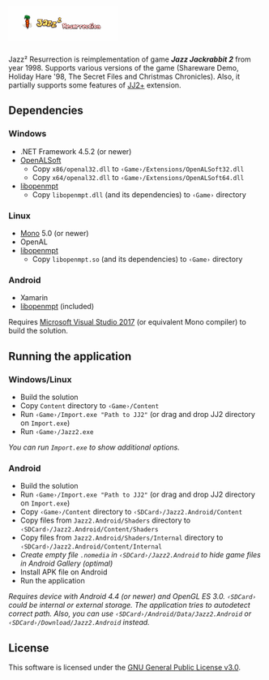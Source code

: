 # ![Jazz² Resurrection](https://github.com/deathkiller/jazz2/raw/master/Docs/Logo.gif)
Jazz² Resurrection is reimplementation of game ***Jazz Jackrabbit 2*** from year 1998. Supports various versions of the game (Shareware Demo, Holiday Hare '98, The Secret Files and Christmas Chronicles). Also, it partially supports some features of [JJ2+](http://jj2.plus/) extension.


## Dependencies
### Windows
* .NET Framework 4.5.2 (or newer)
* [OpenALSoft](https://github.com/opentk/opentk-dependencies)
  * Copy `x86/openal32.dll` to `‹Game›/Extensions/OpenALSoft32.dll`
  * Copy `x64/openal32.dll` to `‹Game›/Extensions/OpenALSoft64.dll`
* [libopenmpt](http://lib.openmpt.org/libopenmpt/)
  * Copy `libopenmpt.dll` (and its dependencies) to `‹Game›` directory

### Linux
* [Mono](http://www.mono-project.com/download/) 5.0 (or newer)
* OpenAL
* [libopenmpt](http://lib.openmpt.org/libopenmpt/)
  * Copy `libopenmpt.so` (and its dependencies) to `‹Game›` directory

### Android
* Xamarin
* [libopenmpt](http://lib.openmpt.org/libopenmpt/) (included)

Requires [Microsoft Visual Studio 2017](https://www.visualstudio.com/) (or equivalent Mono compiler) to build the solution.

## Running the application
### Windows/Linux
* Build the solution
* Copy `Content` directory to `‹Game›/Content`
* Run `‹Game›/Import.exe "Path to JJ2"` (or drag and drop JJ2 directory on `Import.exe`)
* Run `‹Game›/Jazz2.exe`

*You can run `Import.exe` to show additional options.*

### Android
* Build the solution
* Run `‹Game›/Import.exe "Path to JJ2"` (or drag and drop JJ2 directory on `Import.exe`)
* Copy `‹Game›/Content` directory to `‹SDCard›/Jazz2.Android/Content` 
* Copy files from `Jazz2.Android/Shaders` directory to `‹SDCard›/Jazz2.Android/Content/Shaders` 
* Copy files from `Jazz2.Android/Shaders/Internal` directory to `‹SDCard›/Jazz2.Android/Content/Internal`
* *Create empty file `.nomedia` in `‹SDCard›/Jazz2.Android` to hide game files in Android Gallery (optimal)*
* Install APK file on Android
* Run the application

*Requires device with Android 4.4 (or newer) and OpenGL ES 3.0. `‹SDCard›` could be internal or external storage. The application tries to autodetect correct path. Also, you can use `‹SDCard›/Android/Data/Jazz2.Android` or `‹SDCard›/Download/Jazz2.Android` instead.*

## License
This software is licensed under the [GNU General Public License v3.0](./LICENSE).